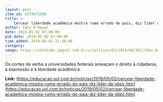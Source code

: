 ```yaml
---
layout: post
item_id: 2579471580
title: >-
    Cercear liberdade acadêmica mostra rumo errado do país, diz líder da SBPC
author: Tatu D'Oquei
date: 2019-05-02 07:00:00
pub_date: 2019-05-02 07:00:00
time_added: 2019-05-02 21:28:48
category: 
image: https://conteudo.imguol.com.br/c/noticias/62/2019/04/30/ildeu-de-castro-moreira-presidente-da-sbpc-sociedade-brasileira-para-o-progresso-da-ciencia-1556669431984_v2_615x300.jpg
---
```


Os cortes de verba a universidades federais ameaçam o direito à cidadania, à expressão e à liberdade acadêmica.

**Link:** [https://educacao.uol.com.br/noticias/2019/05/02/cercear-liberdade-academica-mostra-rumo-errado-do-pais-diz-lider-da-sbpc.htm](https://educacao.uol.com.br/noticias/2019/05/02/cercear-liberdade-academica-mostra-rumo-errado-do-pais-diz-lider-da-sbpc.htm)

